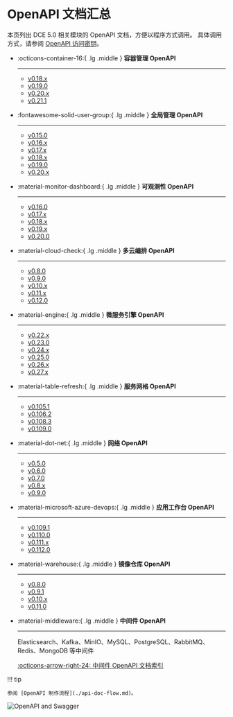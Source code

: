 # OpenAPI 文档汇总

本页列出 DCE 5.0 相关模块的 OpenAPI 文档，方便以程序方式调用。
具体调用方式，请参阅 [OpenAPI 访问密钥](https://docs.daocloud.io/ghippo/user-guide/personal-center/accesstoken/)。

<div class="grid cards" markdown>

-   :octicons-container-16:{ .lg .middle } __容器管理 OpenAPI__

    ---

    - [v0.18.x](./kpanda/v0.18.0.md)
    - [v0.19.0](./kpanda/v0.19.0.md)
    - [v0.20.x](./kpanda/v0.20.0.md)
    - [v0.21.1](./kpanda/v0.21.1.md)

-   :fontawesome-solid-user-group:{ .lg .middle } __全局管理 OpenAPI__

    ---

    - [v0.15.0](./ghippo/v0.15.0.md)
    - [v0.16.x](./ghippo/v0.16.0.md)
    - [v0.17.x](./ghippo/v0.17.0.md)
    - [v0.18.x](./ghippo/v0.18.0.md)
    - [v0.19.0](./ghippo/v0.19.0.md)
    - [v0.20.x](./ghippo/v0.20.0.md)

-   :material-monitor-dashboard:{ .lg .middle } __可观测性 OpenAPI__

    ---

    - [v0.16.0](./insight/v0.16.0.md)
    - [v0.17.x](./insight/v0.17.0.md)
    - [v0.18.x](./insight/v0.18.0.md)
    - [v0.19.x](./insight/v0.19.0.md)
    - [v0.20.0](./insight/v0.20.0.md)

-   :material-cloud-check:{ .lg .middle } __多云编排 OpenAPI__

    ---

    - [v0.8.0](./kairship/v0.8.0.md)
    - [v0.9.0](./kairship/v0.9.0.md)
    - [v0.10.x](./kairship/v0.10.0.md)
    - [v0.11.x](./kairship/v0.11.0.md)
    - [v0.12.0](./kairship/v0.12.0.md)

-   :material-engine:{ .lg .middle } __微服务引擎 OpenAPI__

    ---

    - [v0.22.x](./skoala/v0.22.1.md)
    - [v0.23.0](./skoala/v0.23.0.md)
    - [v0.24.x](./skoala/v0.24.0.md)
    - [v0.25.0](./skoala/v0.25.0.md)
    - [v0.26.x](./skoala/v0.26.0.md)
    - [v0.27.x](./skoala/v0.27.0.md)

-   :material-table-refresh:{ .lg .middle } __服务网格 OpenAPI__

    ---

    - [v0.105.1](./mspider/v0.105.1.md)
    - [v0.106.2](./mspider/v0.106.2.md)
    - [v0.108.3](./mspider/v0.108.3.md)
    - [v0.109.0](./mspider/v0.109.0.md)

-   :material-dot-net:{ .lg .middle } __网络 OpenAPI__

    ---

    - [v0.5.0](./spidernet/v0.5.0.md)
    - [v0.6.0](./spidernet/v0.6.0.md)
    - [v0.7.0](./spidernet/v0.7.0.md)
    - [v0.8.x](./spidernet/v0.8.0.md)
    - [v0.9.0](./spidernet/v0.9.0.md)

-   :material-microsoft-azure-devops:{ .lg .middle } __应用工作台 OpenAPI__

    ---

    - [v0.109.1](./amamba/v0.109.1.md)
    - [v0.110.0](./amamba/v0.110.0.md)
    - [v0.111.x](./amamba/v0.111.0.md)
    - [v0.112.0](./amamba/v0.112.0.md)

-   :material-warehouse:{ .lg .middle } __镜像仓库 OpenAPI__

    ---

    - [v0.8.0](./kangaroo/v0.8.0.md)
    - [v0.9.1](./kangaroo/v0.9.1.md)
    - [v0.10.x](./kangaroo/v0.10.0.md)
    - [v0.11.0](./kangaroo/v0.11.0.md)

-   :material-middleware:{ .lg .middle } __中间件 OpenAPI__

    ---

    Elasticsearch、Kafka、MinIO、MySQL、PostgreSQL、RabbitMQ、Redis、MongoDB 等中间件

    [:octicons-arrow-right-24: 中间件 OpenAPI 文档索引](./midware.md)

</div>

!!! tip

    参阅 [OpenAPI 制作流程](./api-doc-flow.md)。

![OpenAPI and Swagger](https://docs.daocloud.io/daocloud-docs-images/docs/openapi/images/index.png)
